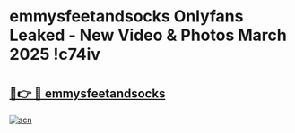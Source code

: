 # emmysfeetandsocks Onlyfans Leaked - New Video & Photos March 2025 !c74iv

# <h2><a href="https://2gl8iv.iuczelnia.edu.pl?title=emmysfeetandsocks&ref=c74iv">🔗👉 🔴 emmysfeetandsocks</a></h2>

[![acn](https://github.com/user-attachments/assets/0f9c940e-d8b0-45ae-aac7-cd30a18b3e1c)](https://2gl8iv.iuczelnia.edu.pl?title=emmysfeetandsocks&ref=c74iv)

